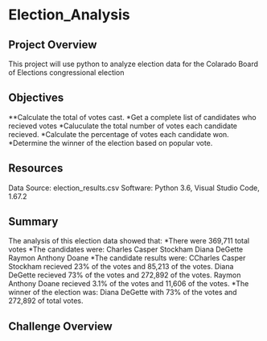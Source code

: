# Election_Analysis

## Project Overview 
This project will use python to analyze election data for the Colarado Board of Elections congressional election

## Objectives 

**Calculate the total of votes cast.
*Get a complete list of candidates who recieved votes
*Caluculate the total number of votes each candidate recieved. 
*Calculate the percentage of votes each candidate won.
*Determine the winner of the election based on popular vote.

## Resources
Data Source: election_results.csv
Software: Python 3.6, Visual Studio Code, 1.67.2

## Summary 
The analysis of this election data showed that: 
*There were 369,711 total votes
*The candidates were: 
      Charles Casper Stockham
      Diana DeGette
      Raymon Anthony Doane
*The candidate results were:
      CCharles Casper Stockham recieved 23% of the votes and 85,213 of the votes.
      Diana DeGette recieved 73% of the votes and 272,892 of the votes. 
      Raymon Anthony Doane recieved 3.1% of the votes and 11,606 of the votes. 
*The winner of the election was: 
      Diana DeGette with 73% of the votes and 272,892 of total votes. 

## Challenge Overview 
